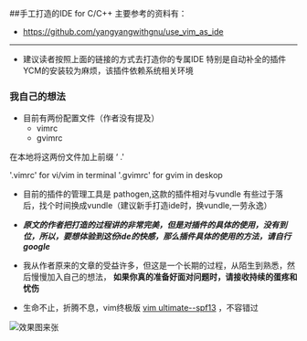 
##手工打造的IDE for C/C++ 
主要参考的资料有：

+ https://github.com/yangyangwithgnu/use_vim_as_ide

--------------------------------------------
+ 建议读者按照上面的链接的方式去打造你的专属IDE
特别是自动补全的插件YCM的安装较为麻烦，该插件依赖系统相关环境


### 我自己的想法
 
+ 目前有两份配置文件（作者没有提及）
	+ vimrc
	+  gvimrc

在本地将这两份文件加上前缀 ‘ .'

'.vimrc' for vi/vim in terminal 
'.gvimrc' for gvim in deskop 



+  目前的插件的管理工具是 pathogen,这款的插件相对与vundle 有些过于落后，找个时间换成vundle（建议新手打造ide时，换vundle,一劳永逸）

+ ***原文的作者把打造的过程讲的非常完美，但是对插件的具体的使用，没有到位，所以，要想体验到这份ide的快感，那么插件具体的使用的方法，请自行google***

+ 我从作者原来的文章的受益许多，但这是一个长期的过程，从陌生到熟悉，然后慢慢加入自己的想法，
**如果你真的准备好面对问题时，请接收持续的蛋疼和忧伤**

+ 生命不止，折腾不息，vim终极版 [vim ultimate--spf13](http://vim.spf13.com/) ，不容错过

![效果图来张](http://i3.tietuku.com/1b3825c47aa91fd5.png) 

